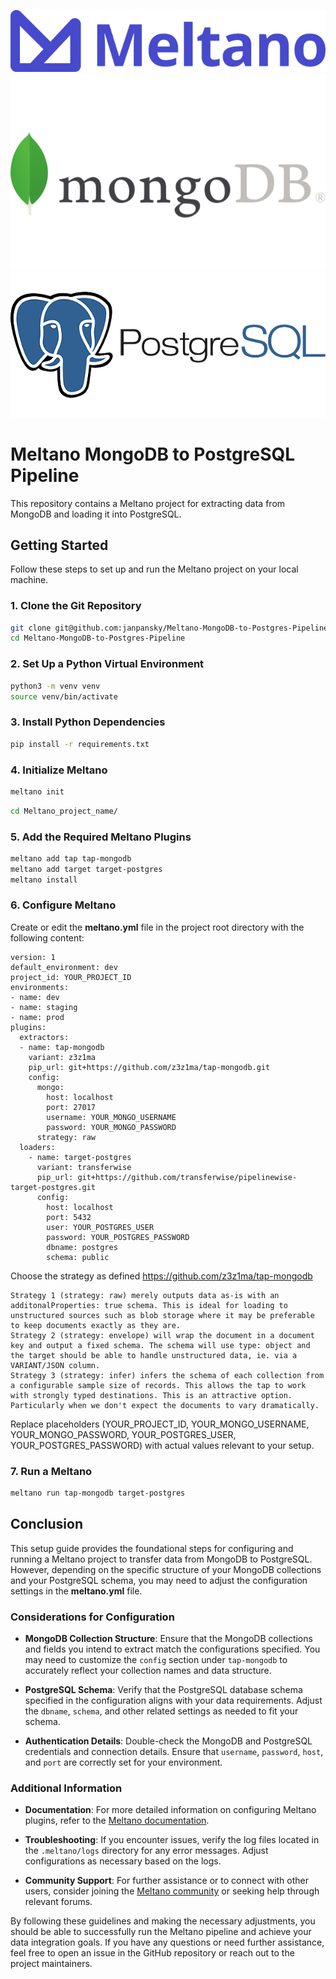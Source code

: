 ![meltano.png](img/meltano.png)
![mongodb.png](img/mongodb.png)
![postgresql.png](img/postgresql.png)
# Meltano MongoDB to PostgreSQL Pipeline

This repository contains a Meltano project for extracting data from MongoDB and loading it into PostgreSQL.

## Getting Started

Follow these steps to set up and run the Meltano project on your local machine.

### 1. Clone the Git Repository

```sh
git clone git@github.com:janpansky/Meltano-MongoDB-to-Postgres-Pipeline.git
cd Meltano-MongoDB-to-Postgres-Pipeline
```

### 2. Set Up a Python Virtual Environment

```sh
python3 -m venv venv
source venv/bin/activate
```

### 3. Install Python Dependencies

```sh
pip install -r requirements.txt
```

### 4. Initialize Meltano

```sh
meltano init
```

```sh
cd Meltano_project_name/
```

### 5. Add the Required Meltano Plugins

```sh
meltano add tap tap-mongodb
meltano add target target-postgres
meltano install
```

### 6. Configure Meltano

Create or edit the **meltano.yml** file in the project root directory with the following content:

```
version: 1
default_environment: dev
project_id: YOUR_PROJECT_ID
environments:
- name: dev
- name: staging
- name: prod
plugins:
  extractors:
  - name: tap-mongodb
    variant: z3z1ma
    pip_url: git+https://github.com/z3z1ma/tap-mongodb.git
    config:
      mongo:
        host: localhost
        port: 27017
        username: YOUR_MONGO_USERNAME
        password: YOUR_MONGO_PASSWORD
      strategy: raw
  loaders:
    - name: target-postgres
      variant: transferwise
      pip_url: git+https://github.com/transferwise/pipelinewise-target-postgres.git
      config:
        host: localhost
        port: 5432
        user: YOUR_POSTGRES_USER
        password: YOUR_POSTGRES_PASSWORD
        dbname: postgres
        schema: public
```
Choose the strategy as defined https://github.com/z3z1ma/tap-mongodb
```
Strategy 1 (strategy: raw) merely outputs data as-is with an additonalProperties: true schema. This is ideal for loading to unstructured sources such as blob storage where it may be preferable to keep documents exactly as they are.
Strategy 2 (strategy: envelope) will wrap the document in a document key and output a fixed schema. The schema will use type: object and the target should be able to handle unstructured data, ie. via a VARIANT/JSON column.
Strategy 3 (strategy: infer) infers the schema of each collection from a configurable sample size of records. This allows the tap to work with strongly typed destinations. This is an attractive option. Particularly when we don't expect the documents to vary dramatically.
```
Replace placeholders (YOUR_PROJECT_ID, YOUR_MONGO_USERNAME, YOUR_MONGO_PASSWORD, YOUR_POSTGRES_USER, YOUR_POSTGRES_PASSWORD) with actual values relevant to your setup.

### 7. Run a Meltano

```sh
meltano run tap-mongodb target-postgres
```

## Conclusion

This setup guide provides the foundational steps for configuring and running a Meltano project to transfer data from MongoDB to PostgreSQL. However, depending on the specific structure of your MongoDB collections and your PostgreSQL schema, you may need to adjust the configuration settings in the **meltano.yml** file.

### Considerations for Configuration

- **MongoDB Collection Structure**: Ensure that the MongoDB collections and fields you intend to extract match the configurations specified. You may need to customize the `config` section under `tap-mongodb` to accurately reflect your collection names and data structure.

- **PostgreSQL Schema**: Verify that the PostgreSQL database schema specified in the configuration aligns with your data requirements. Adjust the `dbname`, `schema`, and other related settings as needed to fit your schema.

- **Authentication Details**: Double-check the MongoDB and PostgreSQL credentials and connection details. Ensure that `username`, `password`, `host`, and `port` are correctly set for your environment.

### Additional Information

- **Documentation**: For more detailed information on configuring Meltano plugins, refer to the [Meltano documentation](https://docs.meltano.com/).

- **Troubleshooting**: If you encounter issues, verify the log files located in the `.meltano/logs` directory for any error messages. Adjust configurations as necessary based on the logs.

- **Community Support**: For further assistance or to connect with other users, consider joining the [Meltano community](https://meltano.com/community) or seeking help through relevant forums.

By following these guidelines and making the necessary adjustments, you should be able to successfully run the Meltano pipeline and achieve your data integration goals. If you have any questions or need further assistance, feel free to open an issue in the GitHub repository or reach out to the project maintainers.

